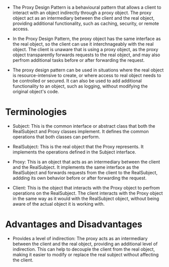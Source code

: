 - The Proxy Design Pattern is a behavioural pattern that allows a client to interact with an object indirectly through a proxy object.
The proxy object act as an intermediary between the client and the real object, providing additional functionality, such as caching, security, or remote access.

- In the Proxy Design Pattern, the proxy object has the same interface as the real object, so the client can use it interchnageably with the real object. The client is unaware that is using a proxy object, as the proxy object transparently forwards requests to the real object, and may also perfrom additional tasks before or after forwarding the request.

- The proxy design pattern can be used in situations where the real object is resource-intensive to create, or where access to real object needs to be controlled or secured. It can also be used to add additional functionality to an object, such as logging, without modifying the original object's code.

# Terminologies

- Subject: This is the common interface or abstract class that both the RealSubject and Proxy classes implement. It defines the common operations that both classes can perform.

- RealSubject: This is the real object that the Proxy represents. It implements the operations defined in the Subject interface.

- Proxy: This is an object that acts as an intermediary between the client and the RealSubject. It implements the same interface as the RealSubject and forwards requests from the client to the RealSubject, addding its own behavior before or after forwarding the request.

- Client: This is the object that interacts with the Proxy object to perfrom operations on the RealSubject. The client interacts with the Proxy object in the same way as it would with the RealSubject object, without being aware of the actual object it is working with.


# Advantages and Disadvantages

- Provides a level of indirection: The proxy acts as an intermediary between the client and the real object, providing an additional 
level of indirection. This can help to decouple the client from the real object, making it easier to modify or replace the real subject
without affecting the client.